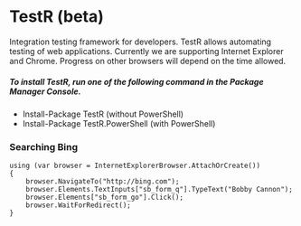 TestR (beta)
=====

Integration testing framework for developers. TestR allows automating testing of web applications. Currently we are supporting Internet Explorer and Chrome. Progress on other browsers will depend on the time allowed.

##### To install TestR, run one of the following command in the  Package Manager Console.

+ Install-Package TestR (without PowerShell)
+ Install-Package TestR.PowerShell (with PowerShell)


### Searching Bing

```
using (var browser = InternetExplorerBrowser.AttachOrCreate())
{
    browser.NavigateTo("http://bing.com");
    browser.Elements.TextInputs["sb_form_q"].TypeText("Bobby Cannon");
    browser.Elements["sb_form_go"].Click();
    browser.WaitForRedirect();
}
```

